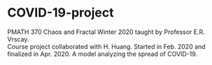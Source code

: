 # COVID-19-project
PMATH 370 Chaos and Fractal Winter 2020 taught by Professor E.R. Vrscay.                                                                                     
Course project collaborated with H. Huang.
Started in Feb. 2020 and finalized in Apr. 2020.
A model analyzing the spread of COVID-19.                                                                                                        

